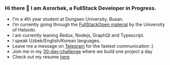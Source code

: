 ### Hi there 👋 I am Axrorbek, a FullStack Developer in Progress.

- I'm a 4th year student at Dongseo University, Busan.
- I’m currently going through the [FullStackOpen material](https://fullstackopen.com/en/#course-contents) by the University of Helsinki.
- I am currently leaning Redux, Nodejs, GraphQl and Typescript.
- I speak Uzbek/English/Korean languages.
- Leave me a message on [Telegram](t.me/akhrrbk) for the fastest communication :)
- Join me in my [30-day-challenge](https://github.com/akhrrbk/30-day-challenge) where we build one project a day
- Check out my resume [here](https://t.me/+6OYi1VoEBpMzYzU1)
